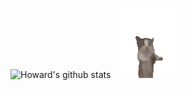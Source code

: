 ![Howard's github stats](https://github-readme-stats.vercel.app/api?username=zamhown&show_icons=true&theme=transparent) ![cat](https://github.com/zamhown/zamhown/blob/main/happy_cat.gif)
